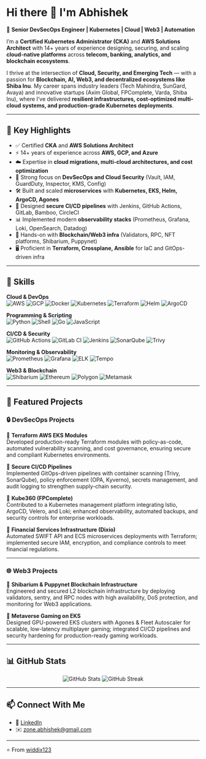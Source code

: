 # Hi there 👋 I'm Abhishek  

🚀 **Senior DevSecOps Engineer | Kubernetes | Cloud | Web3 | Automation**  

I’m a **Certified Kubernetes Administrator (CKA)** and **AWS Solutions Architect** with 14+ years of experience designing, securing, and scaling **cloud-native platforms** across **telecom, banking, analytics, and blockchain ecosystems**.  

I thrive at the intersection of **Cloud, Security, and Emerging Tech** — with a passion for **Blockchain, AI, Web3, and decentralized ecosystems like Shiba Inu**. My career spans industry leaders (Tech Mahindra, SunGard, Avaya) and innovative startups (Axim Global, FPComplete, Varda, Shiba Inu), where I’ve delivered **resilient infrastructures, cost-optimized multi-cloud systems, and production-grade Kubernetes deployments**.  

---

## 🔑 Key Highlights
- ✅ Certified **CKA** and **AWS Solutions Architect**  
- ⚡ 14+ years of experience across **AWS, GCP, and Azure**  
- ☁️ Expertise in **cloud migrations, multi-cloud architectures, and cost optimization**  
- 🔐 Strong focus on **DevSecOps and Cloud Security** (Vault, IAM, GuardDuty, Inspector, KMS, Config)  
- 🛠️ Built and scaled **microservices** with **Kubernetes, EKS, Helm, ArgoCD, Agones**  
- 🚀 Designed **secure CI/CD pipelines** with Jenkins, GitHub Actions, GitLab, Bamboo, CircleCI  
- 📊 Implemented modern **observability stacks** (Prometheus, Grafana, Loki, OpenSearch, Datadog)  
- 📡 Hands-on with **Blockchain/Web3 infra** (Validators, RPC, NFT platforms, Shibarium, Puppynet)  
- 🖥️ Proficient in **Terraform, Crossplane, Ansible** for IaC and GitOps-driven infra  

---

## 🚀 Skills

**Cloud & DevOps**  
![AWS](https://img.shields.io/badge/AWS-%23FF9900.svg?logo=amazonaws&logoColor=white)
![GCP](https://img.shields.io/badge/GCP-%234285F4.svg?logo=googlecloud&logoColor=white)
![Docker](https://img.shields.io/badge/Docker-%230db7ed.svg?logo=docker&logoColor=white)
![Kubernetes](https://img.shields.io/badge/Kubernetes-%23326ce5.svg?logo=kubernetes&logoColor=white)
![Terraform](https://img.shields.io/badge/Terraform-%235835CC.svg?logo=terraform&logoColor=white)
![Helm](https://img.shields.io/badge/Helm-0F1689?logo=helm&logoColor=white)
![ArgoCD](https://img.shields.io/badge/ArgoCD-ef7b4d?logo=argo&logoColor=white)

**Programming & Scripting**  
![Python](https://img.shields.io/badge/Python-3776AB?logo=python&logoColor=white)
![Shell](https://img.shields.io/badge/Shell_Script-121011?logo=gnu-bash&logoColor=white)
![Go](https://img.shields.io/badge/Go-00ADD8?logo=go&logoColor=white)
![JavaScript](https://img.shields.io/badge/JavaScript-F7DF1E?logo=javascript&logoColor=black)

**CI/CD & Security**  
![GitHub Actions](https://img.shields.io/badge/GitHub_Actions-2088FF?logo=github-actions&logoColor=white)
![GitLab CI](https://img.shields.io/badge/GitLab_CI-FCA121?logo=gitlab&logoColor=white)
![Jenkins](https://img.shields.io/badge/Jenkins-D24939?logo=jenkins&logoColor=white)
![SonarQube](https://img.shields.io/badge/SonarQube-4E9BCD?logo=sonarqube&logoColor=white)
![Trivy](https://img.shields.io/badge/Trivy-1904DA?logo=aqua&logoColor=white)

**Monitoring & Observability**  
![Prometheus](https://img.shields.io/badge/Prometheus-E6522C?logo=prometheus&logoColor=white)
![Grafana](https://img.shields.io/badge/Grafana-F46800?logo=grafana&logoColor=white)
![ELK](https://img.shields.io/badge/ELK-005571?logo=elasticsearch&logoColor=white)
![Tempo](https://img.shields.io/badge/Tempo-0A0A0A?logo=grafana&logoColor=white)

**Web3 & Blockchain**  
![Shibarium](https://img.shields.io/badge/Shibarium-FB2E4C?logo=shiba-inu&logoColor=white)
![Ethereum](https://img.shields.io/badge/Ethereum-3C3C3D?logo=ethereum&logoColor=white)
![Polygon](https://img.shields.io/badge/Polygon-8247E5?logo=polygon&logoColor=white)
![Metamask](https://img.shields.io/badge/Metamask-F6851B?logo=metamask&logoColor=white)

---

## 🌟 Featured Projects

### 🔒 DevSecOps Projects

📌 **Terraform AWS EKS Modules**  
Developed production-ready Terraform modules with policy-as-code, automated vulnerability scanning, and cost governance, ensuring secure and compliant Kubernetes environments.  

📌 **Secure CI/CD Pipelines**  
Implemented GitOps-driven pipelines with container scanning (Trivy, SonarQube), policy enforcement (OPA, Kyverno), secrets management, and audit logging to strengthen supply-chain security.  

📌 **Kube360 (FPComplete)**  
Contributed to a Kubernetes management platform integrating Istio, ArgoCD, Velero, and Loki; enhanced observability, automated backups, and security controls for enterprise workloads.  

📌 **Financial Services Infrastructure (Dixio)**  
Automated SWIFT API and ECS microservices deployments with Terraform; implemented secure IAM, encryption, and compliance controls to meet financial regulations.  

---

### 🌐 Web3 Projects

📌 **Shibarium & Puppynet Blockchain Infrastructure**  
Engineered and secured L2 blockchain infrastructure by deploying validators, sentry, and RPC nodes with high availability, DoS protection, and monitoring for Web3 applications.  

📌 **Metaverse Gaming on EKS**  
Designed GPU-powered EKS clusters with Agones & Fleet Autoscaler for scalable, low-latency multiplayer gaming; integrated CI/CD pipelines and security hardening for production-ready gaming workloads.  


---

## 📊 GitHub Stats
<p align="center">
  <img src="https://github-readme-stats.vercel.app/api?username=widdix123&show_icons=true&theme=tokyonight" alt="GitHub Stats" />
  <img src="https://github-readme-streak-stats.herokuapp.com/?user=widdix123&theme=tokyonight" alt="GitHub Streak" />
</p>

---

## 📫 Connect With Me
- 💼 [LinkedIn](https://www.linkedin.com/in/abhishek-gupta-33018046/)  
- ✉️ zone.abhishek@gmail.com

---
⭐️ From [widdix123](https://github.com/widdix123)
